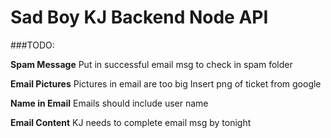 # Sad Boy KJ Backend Node API

###TODO:

**Spam Message**
Put in successful email msg to check in spam folder

**Email Pictures**
Pictures in email are too big
Insert png of ticket from google

**Name in Email**
Emails should include user name

**Email Content**
KJ needs to complete email msg by tonight
